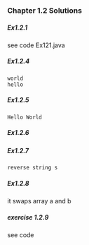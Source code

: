 ### Chapter 1.2 Solutions

##### Ex1.2.1

see code Ex121.java

##### Ex1.2.4

```
world
hello
```

##### Ex1.2.5

```
Hello World
```

##### Ex1.2.6


##### Ex1.2.7

```
reverse string s
```

##### Ex1.2.8

it swaps array a and b

##### exercise 1.2.9

see code

